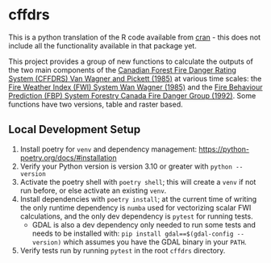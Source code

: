 # cffdrs

This is a python translation of the R code available from [cran](https://cran.r-project.org/web/packages/cffdrs/index.html) - this does not include all the functionality available in that package yet.

This project provides a group of new functions to calculate the outputs of the two main components of the [Canadian Forest Fire Danger Rating System (CFFDRS) Van Wagner and Pickett (1985)](https://cfs.nrcan.gc.ca/publications?id=19973) at various time scales: the [Fire Weather Index (FWI) System Wan Wagner (1985)](https://cfs.nrcan.gc.ca/publications?id=19927) and the [Fire Behaviour Prediction (FBP) System Forestry Canada Fire Danger Group (1992)](http://cfs.nrcan.gc.ca/pubwarehouse/pdfs/10068.pdf). Some functions have two versions, table and raster based.

## Local Development Setup

1. Install poetry for `venv` and dependency management: https://python-poetry.org/docs/#installation
2. Verify your Python version is version 3.10 or greater with `python --version`
3. Activate the poetry shell with `poetry shell`; this will create a `venv` if not run before, or else activate an existing `venv`.
4. Install dependencies with `poetry install`; at the current time of writing the only runtime dependency is `numba` used for vectorizing scalar FWI calculations, and the only dev dependency is `pytest` for running tests.
   - GDAL is also a dev dependency only needed to run some tests and needs to be installed with: `pip install gdal==$(gdal-config --version)` which assumes you have the GDAL binary in your `PATH`.
5. Verify tests run by running `pytest` in the root `cffdrs` directory.
